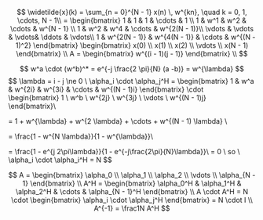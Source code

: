 $$
\widetilde{x}(k) = \sum_{n = 0}^{N - 1} x(n) \, w^{kn}, \quad k = 0, 1, \cdots, N - 1\\ 
= \begin{bmatrix}
 1 & 1 & 1 & \cdots & 1 \\
 1 & w^1 & w^2 & \cdots & w^{N - 1} \\
 1 & w^2 & w^4 & \cdots & w^{2(N - 1)}\\ 
 \vdots & \vdots & \vdots& \ddots & \vdots\\
 1 & w^{2(N - 1)} & w^{4(N - 1)} & \cdots & w^{(N - 1)^2}
 \end{bmatrix}
 \begin{bmatrix}
x(0) \\
x(1) \\
x(2) \\
\vdots \\
x(N - 1)
 \end{bmatrix} \\
 A = \begin{bmatrix}
w^{(i - 1)(j - 1)}
 \end{bmatrix} \\
$$

$$
w^a \cdot (w^b)^* = e^{-j \frac{2 \pi}{N} (a -b)} =  w^{\lambda}
$$
$$
\lambda = i - j \ne 0 \\
\alpha_i \cdot \alpha_j^H = \begin{bmatrix}
1 & w^a & w^{2i} & w^{3i} & \cdots & w^{(N - 1)i}
 \end{bmatrix}
 \cdot
 \begin{bmatrix}
1 \\ w^b \\ w^{2j} \\ w^{3j} \\ \vdots \\ w^{(N - 1)j}
 \end{bmatrix}\\
 
 = 1 + w^{\lambda} + w^{2 \lambda} + \cdots + w^{(N - 1) \lambda} \\
 
 = \frac{1 - w^{N \lambda}}{1 - w^{\lambda}}\\
 
 = \frac{1 - e^{j 2\pi\lambda}}{1 - e^{-j\frac{2\pi}{N}\lambda}}\\
 = 0
 \\
 so \\
 \alpha_i \cdot \alpha_i^H = N
$$

$$
A = 
\begin{bmatrix}
\alpha_0 \\ \alpha_1 \\ \alpha_2 \\ \vdots \\ \alpha_{N - 1}
 \end{bmatrix} \\
 A^H = 
 \begin{bmatrix}
\alpha_0^H & \alpha_1^H & \alpha_2^H & \cdots & \alpha_{N - 1}^H
 \end{bmatrix}
\\
A \cdot A^H = N \cdot 
\begin{bmatrix}
\alpha_i \cdot \alpha_j^H
 \end{bmatrix}
 = N \cdot I
 \\
 A^{-1} = \frac1N A^H
$$


